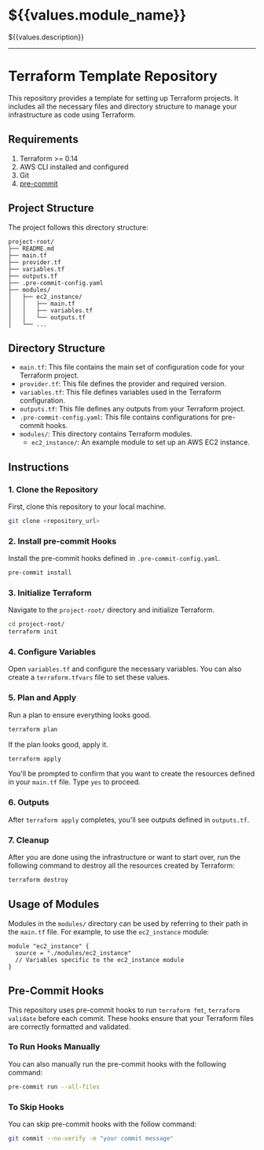 # ${{values.module_name}}

${{values.description}}

---

# Terraform Template Repository

This repository provides a template for setting up Terraform projects. It includes all the necessary files and directory structure to manage your infrastructure as code using Terraform.

## Requirements

1. Terraform >= 0.14
2. AWS CLI installed and configured
3. Git
4. [pre-commit](https://pre-commit.com/#install)

## Project Structure

The project follows this directory structure:

```
project-root/
├── README.md
├── main.tf
├── provider.tf
├── variables.tf
├── outputs.tf
├── .pre-commit-config.yaml
├── modules/
│   ├── ec2_instance/
│   │   ├── main.tf
│   │   ├── variables.tf
│   │   └── outputs.tf
│   └── ...
```

## Directory Structure

- `main.tf`: This file contains the main set of configuration code for your Terraform project.
- `provider.tf`: This file defines the provider and required version.
- `variables.tf`: This file defines variables used in the Terraform configuration.
- `outputs.tf`: This file defines any outputs from your Terraform project.
- `.pre-commit-config.yaml`: This file contains configurations for pre-commit hooks.
- `modules/`: This directory contains Terraform modules.
  - `ec2_instance/`: An example module to set up an AWS EC2 instance.

## Instructions

### 1. Clone the Repository

First, clone this repository to your local machine.

```bash
git clone <repository_url>
```

### 2. Install pre-commit Hooks

Install the pre-commit hooks defined in `.pre-commit-config.yaml`.

```bash
pre-commit install
```

### 3. Initialize Terraform

Navigate to the `project-root/` directory and initialize Terraform.

```bash
cd project-root/
terraform init
```

### 4. Configure Variables

Open `variables.tf` and configure the necessary variables. You can also create a `terraform.tfvars` file to set these values.

### 5. Plan and Apply

Run a plan to ensure everything looks good.

```bash
terraform plan
```

If the plan looks good, apply it.

```bash
terraform apply
```

You'll be prompted to confirm that you want to create the resources defined in your `main.tf` file. Type `yes` to proceed.

### 6. Outputs

After `terraform apply` completes, you'll see outputs defined in `outputs.tf`.

### 7. Cleanup

After you are done using the infrastructure or want to start over, run the following command to destroy all the resources created by Terraform:

```bash
terraform destroy
```

## Usage of Modules

Modules in the `modules/` directory can be used by referring to their path in the `main.tf` file. For example, to use the `ec2_instance` module:

```hcl
module "ec2_instance" {
  source = "./modules/ec2_instance"
  // Variables specific to the ec2_instance module
}
```

## Pre-Commit Hooks

This repository uses pre-commit hooks to run `terraform fmt`, `terraform validate` before each commit. These hooks ensure that your Terraform files are correctly formatted and validated.

### To Run Hooks Manually

You can also manually run the pre-commit hooks with the following command:

```bash
pre-commit run --all-files
```

### To Skip Hooks

You can skip pre-commit hooks with the follow command:

```bash
git commit --no-verify -m "your commit message"
```